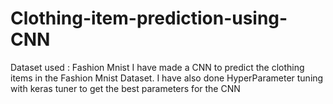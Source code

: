 # Clothing-item-prediction-using-CNN

Dataset used : Fashion Mnist
I have made a CNN to predict the clothing items in the Fashion Mnist Dataset.
I have also done HyperParameter tuning with keras tuner to get the best parameters for the CNN
